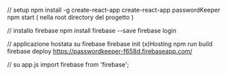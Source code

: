 
// setup
npm install -g  create-react-app
create-react-app passwordKeeper
npm start ( nella root directory del progetto )

// installo firebase
npm install firebase --save
firebase login

// applicazione hostata su firebase
firebase init
(x)Hosting
npm run build
firebase deploy
https://passwordkeeper-f658d.firebaseapp.com/

// su app.js
import firebase from 'firebase';



